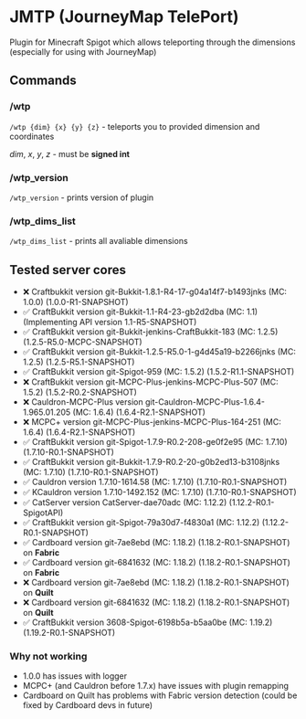 # JMTP (JourneyMap TelePort)

Plugin for Minecraft Spigot which allows teleporting through the dimensions (especially for using with JourneyMap)

## Commands

### /wtp
`/wtp {dim} {x} {y} {z}` - teleports you to provided dimension and coordinates

*dim*, *x*, *y*, *z* - must be **signed int**


### /wtp_version
`/wtp_version` - prints version of plugin


### /wtp_dims_list
`/wtp_dims_list` - prints all avaliable dimensions


## Tested server cores

- ❌ Craftbukkit version git-Bukkit-1.8.1-R4-17-g04a14f7-b1493jnks (MC: 1.0.0) (1.0.0-R1-SNAPSHOT)
- ✅ CraftBukkit version git-Bukkit-1.1-R4-23-gb2d2dba (MC: 1.1) (Implementing API version 1.1-R5-SNAPSHOT)
- ✅ CraftBukkit version git-Bukkit-jenkins-CraftBukkit-183 (MC: 1.2.5) (1.2.5-R5.0-MCPC-SNAPSHOT)
- ✅ CraftBukkit version git-Bukkit-1.2.5-R5.0-1-g4d45a19-b2266jnks (MC: 1.2.5) (1.2.5-R5.1-SNAPSHOT)
- ✅ CraftBukkit version git-Spigot-959 (MC: 1.5.2) (1.5.2-R1.1-SNAPSHOT)
- ❌ CraftBukkit version git-MCPC-Plus-jenkins-MCPC-Plus-507 (MC: 1.5.2) (1.5.2-R0.2-SNAPSHOT)
- ❌ Cauldron-MCPC-Plus version git-Cauldron-MCPC-Plus-1.6.4-1.965.01.205 (MC: 1.6.4) (1.6.4-R2.1-SNAPSHOT)
- ❌ MCPC+ version git-MCPC-Plus-jenkins-MCPC-Plus-164-251 (MC: 1.6.4) (1.6.4-R2.1-SNAPSHOT)
- ✅ CraftBukkit version git-Spigot-1.7.9-R0.2-208-ge0f2e95 (MC: 1.7.10) (1.7.10-R0.1-SNAPSHOT)
- ✅ CraftBukkit version git-Bukkit-1.7.9-R0.2-20-g0b2ed13-b3108jnks (MC: 1.7.10) (1.7.10-R0.1-SNAPSHOT)
- ✅ Cauldron version 1.7.10-1614.58 (MC: 1.7.10) (1.7.10-R0.1-SNAPSHOT)
- ✅ KCauldron version 1.7.10-1492.152 (MC: 1.7.10) (1.7.10-R0.1-SNAPSHOT)
- ✅ CatServer version CatServer-dae70adc (MC: 1.12.2) (1.12.2-R0.1-SpigotAPI)
- ✅ CraftBukkit version git-Spigot-79a30d7-f4830a1 (MC: 1.12.2) (1.12.2-R0.1-SNAPSHOT)
- ✅ Cardboard version git-7ae8ebd (MC: 1.18.2) (1.18.2-R0.1-SNAPSHOT) on **Fabric**
- ✅ Cardboard version git-6841632 (MC: 1.18.2) (1.18.2-R0.1-SNAPSHOT) on **Fabric**
- ❌ Cardboard version git-7ae8ebd (MC: 1.18.2) (1.18.2-R0.1-SNAPSHOT) on **Quilt**
- ❌ Cardboard version git-6841632 (MC: 1.18.2) (1.18.2-R0.1-SNAPSHOT) on **Quilt**
- ✅ CraftBukkit version 3608-Spigot-6198b5a-b5aa0be (MC: 1.19.2) (1.19.2-R0.1-SNAPSHOT)


### Why not working

- 1.0.0 has issues with logger
- MCPC+ (and Cauldron before 1.7.x) have issues with plugin remapping
- Cardboard on Quilt has problems with Fabric version detection (could be fixed by Cardboard devs in future)
